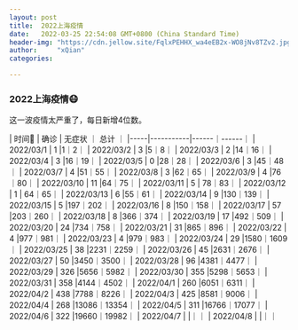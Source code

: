 ```yaml
---
layout: post
title:  2022上海疫情
date:   2022-03-25 22:54:08 GMT+0800 (China Standard Time)
header-img: "https://cdn.jellow.site/FqlxPEHHX_wa4eEB2x-WO8jNv8TZv2.jpg"
author:     "xQian"
categories: 

---
```


### 2022上海疫情😷

这一波疫情太严重了，每日新增4位数。

| 时间🚀  | 确诊  | 无症状 ｜ 总计 ｜
|-----|-----------|------｜------｜
| 2022/03/1  | 1 |1｜2｜
| 2022/03/2  | 3  |5｜8｜
| 2022/03/3  | 2  |14｜16｜
| 2022/03/4  | 3  |16｜19｜
| 2022/03/5  | 0  |28｜28｜
| 2022/03/6  | 3  |45｜48｜
| 2022/03/7  | 4  |51｜55｜
| 2022/03/8  | 3  |62｜65｜
| 2022/03/9  | 4  |76｜80｜
| 2022/03/10  | 11 |64｜75｜
| 2022/03/11  | 5  | 78｜83｜
| 2022/03/12  | 1  | 64｜65｜
| 2022/03/13  | 6  |55｜61｜
| 2022/03/14  | 9  |130｜139｜
| 2022/03/15  | 5  |197｜202｜
| 2022/03/16  | 8  |150｜158｜
| 2022/03/17  | 57  |203｜260｜
| 2022/03/18  | 8  |366｜374｜
| 2022/03/19  | 17  |492｜509｜
| 2022/03/20  | 24  |734｜758｜
| 2022/03/21  | 31  |865｜896｜
| 2022/03/22  | 4  |977｜981｜
| 2022/03/23  | 4  |979｜983｜
| 2022/03/24  | 29  |1580｜1609｜
| 2022/03/25  | 38  |2231｜2259｜
| 2022/03/26  | 45  |2631｜2676｜
| 2022/03/27  | 50  |3450｜3500｜
| 2022/03/28  | 96  |4381｜4477｜
| 2022/03/29  | 326  |5656｜5982｜
| 2022/03/30  | 355  |5298｜5653｜
| 2022/03/31  | 358  |4144｜4502｜
| 2022/04/1   | 260  |6051｜6311｜
| 2022/04/2   | 438  |7788｜8226｜
| 2022/04/3   | 425  |8581｜9006｜
| 2022/04/4   | 268  |13086｜13354｜
| 2022/04/5   | 311  |16766｜17077｜
| 2022/04/6   | 322  |19660｜19982｜
| 2022/04/7   |   |｜｜
| 2022/04/8   |   |｜｜

